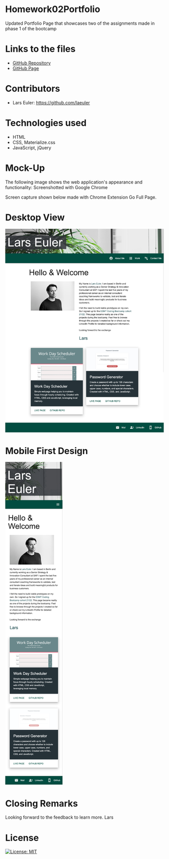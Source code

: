 # Homework02Portfolio

Updated Portfolio Page that showcases two of the assignments made in phase 1 of the bootcamp

# Links to the files

- [GitHub Repository](https://github.com/laeuler/Homework02Portfolio)
- [GitHub Page](https://laeuler.github.io/personal-portfolio-page/)

# Contributors

- Lars Euler: https://github.com/laeuler

# Technologies used

- HTML
- CSS, Materialize.css
- JavaScript, jQuery

# Mock-Up

The following image shows the web application's appearance and functionality:
Screenshotted with Google Chrome

Screen capture shown below made with Chrome Extension Go Full Page.

# Desktop View

![Desktop View](./assets/screencapture/DesktopView.png)

# Mobile First Design

![Mobile View View](./assets/screencapture/MobileView.png)

# Closing Remarks

Looking forward to the feedback to learn more.
Lars

# License

[![License: MIT](https://img.shields.io/badge/License-MIT-yellow.svg)](https://opensource.org/licenses/MIT)

